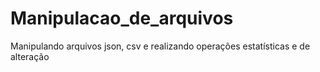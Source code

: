 # Manipulacao_de_arquivos
 Manipulando arquivos json, csv e realizando operações estatísticas e de alteração

